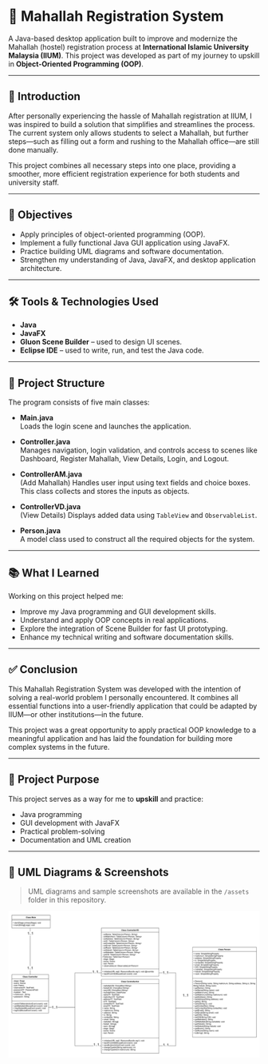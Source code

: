 # 🕌 Mahallah Registration System

A Java-based desktop application built to improve and modernize the Mahallah (hostel) registration process at **International Islamic University Malaysia (IIUM)**. This project was developed as part of my journey to upskill in **Object-Oriented Programming (OOP)**.

---

## 📌 Introduction

After personally experiencing the hassle of Mahallah registration at IIUM, I was inspired to build a solution that simplifies and streamlines the process. The current system only allows students to select a Mahallah, but further steps—such as filling out a form and rushing to the Mahallah office—are still done manually.

This project combines all necessary steps into one place, providing a smoother, more efficient registration experience for both students and university staff.

---

## 🎯 Objectives

- Apply principles of object-oriented programming (OOP).
- Implement a fully functional Java GUI application using JavaFX.
- Practice building UML diagrams and software documentation.
- Strengthen my understanding of Java, JavaFX, and desktop application architecture.

---

## 🛠️ Tools & Technologies Used

- **Java**
- **JavaFX**
- **Gluon Scene Builder** – used to design UI scenes.
- **Eclipse IDE** – used to write, run, and test the Java code.

---

## 🧱 Project Structure

The program consists of five main classes:

- **Main.java**  
  Loads the login scene and launches the application.

- **Controller.java**  
  Manages navigation, login validation, and controls access to scenes like Dashboard, Register Mahallah, View Details, Login, and Logout.

- **ControllerAM.java**  
  (Add Mahallah) Handles user input using text fields and choice boxes. This class collects and stores the inputs as objects.

- **ControllerVD.java**  
  (View Details) Displays added data using `TableView` and `ObservableList`.

- **Person.java**  
  A model class used to construct all the required objects for the system.

---

## 📚 What I Learned

Working on this project helped me:

- Improve my Java programming and GUI development skills.
- Understand and apply OOP concepts in real applications.
- Explore the integration of Scene Builder for fast UI prototyping.
- Enhance my technical writing and software documentation skills.

---

## ✅ Conclusion

This Mahallah Registration System was developed with the intention of solving a real-world problem I personally encountered. It combines all essential functions into a user-friendly application that could be adapted by IIUM—or other institutions—in the future.

This project was a great opportunity to apply practical OOP knowledge to a meaningful application and has laid the foundation for building more complex systems in the future.

---

## 🚀 Project Purpose

This project serves as a way for me to **upskill** and practice:

- Java programming
- GUI development with JavaFX
- Practical problem-solving
- Documentation and UML creation

---

## 📂 UML Diagrams & Screenshots

> UML diagrams and sample screenshots are available in the `/assets` folder in this repository.

<p align="center">
  <img src="assets/uml_diagram.png" width="900px" />
</p>
